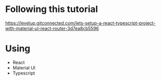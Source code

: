 # Following this tutorial

https://levelup.gitconnected.com/lets-setup-a-react-typescript-project-with-material-ui-react-router-3d7ea8cb5596

# Using
* React
* Material UI
* Typescript